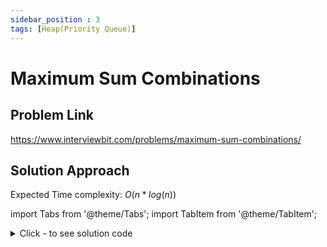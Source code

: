 ```yaml
---
sidebar_position : 3
tags: [Heap(Priority Queue)]
---
```


# Maximum Sum Combinations

## Problem Link
https://www.interviewbit.com/problems/maximum-sum-combinations/

## Solution Approach
Expected Time complexity: $O(n*log(n))$

import Tabs from '@theme/Tabs';
import TabItem from '@theme/TabItem';

<details><summary>Click - to see solution code</summary>

<Tabs>
<TabItem value="cpp" label="C++">

```cpp
#define f f
#define s s

vector<int> Solution::solve(vector<int> &A, vector<int> &B, int C) {
    int n = A.size();
    vector<int> ans;
    sort(A.begin(), A.end(), greater<int>());
    sort(B.begin(), B.end(), greater<int>());

    priority_queue<pair<int, pair<int, int>>> pq;  // A[i]+B[j], <i, j>
    set<pair<int, int>> vis;                       // i, j

    pq.push({A[0] + B[0], {0, 0}});
    vis.insert({0, 0});

    for (int i = 0; i < C; ++i) {
        auto p = pq.top();
        pq.pop();
        ans.push_back(p.f);

        if (p.s.f + 1 < n && vis.find({p.s.f + 1, p.s.s}) == vis.end()) {
            vis.insert({p.s.f + 1, p.s.s});
            int x = A[p.s.f + 1] + B[p.s.s];
            pq.push({x, {p.s.f + 1, p.s.s}});
        }
        if (p.s.s + 1 < n && vis.find({p.s.f, p.s.s + 1}) == vis.end()) {
            vis.insert({p.s.f, p.s.s + 1});
            int x = A[p.s.f] + B[p.s.s + 1];
            pq.push({x, {p.s.f, p.s.s + 1}});
        }
    }

    return ans;
}

```
</TabItem>
</Tabs>

</details>
